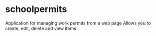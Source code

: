 # schoolpermits
Application for managing work permits from a web page  Allows you to create, edit, delete and view items
